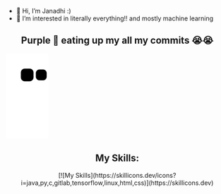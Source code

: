 - 👋 Hi, I’m Janadhi :)
- 👀 I’m interested in literally everything!! and mostly machine learning

## <div align="center">Purple 🐍 eating up my all my commits 😭😭</div>
![snake gif](https://github.com/Janadhi14/Janadhi14/blob/output/github-contribution-grid-snake.svg)


## <div align="center">My Skills:</div>
 
<div align="center"> [![My Skills](https://skillicons.dev/icons?i=java,py,c,gitlab,tensorflow,linux,html,css)](https://skillicons.dev)</div>

